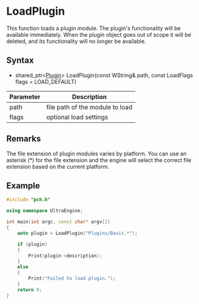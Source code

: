# LoadPlugin #
This function loads a plugin module. The plugin's functionality will be available immediately. When the plugin object goes out of scope it will be deleted, and its functionality will no longer be available.

## Syntax ##
- shared_ptr<[Plugin](API_Plugin.md)\> LoadPlugin(const WString& path, const LoadFlags flags = LOAD_DEFAULT)

| Parameter | Description |
| ----- | ----- |
| path | file path of the module to load |
| flags | optional load settings |

## Remarks ##
The file extension of plugin modules varies by platform. You can use an asterisk (\*) for the file extension and the engine will select the correct file extension based on the current platform.

## Example ##
```c++
#include "pch.h"

using namespace UltraEngine;

int main(int argc, const char* argv[])
{
	auto plugin = LoadPlugin("Plugins/Basis.*");

	if (plugin)
	{
		Print(plugin->description);
	}
	else
	{
		Print("Failed to load plugin.");
	}
	return 0;
}
```
